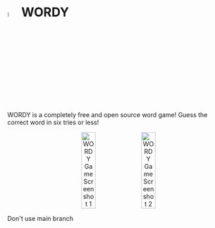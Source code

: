 # <img src="https://github.com/user-attachments/assets/d4edeebc-be4c-469f-9597-f839ac390b29" alt="WORDY Game" style="max-width: 50px; width: 5%; margin-bottom: 10px;"> WORDY
WORDY is a completely free and open source word game! Guess the correct word in six tries or less!

<div style="text-align: center;">
 
  <div style="display: flex; justify-content: center; gap: 10px;">
    <img src="https://github.com/user-attachments/assets/49077399-e198-465c-8f41-3a9a424108f5" alt="WORDY Game Screenshot 1" style="max-width: 200px; width: 25%;">
    <img src="https://github.com/user-attachments/assets/a432f1d4-da1d-4805-a811-a35b61daba3a" alt="WORDY Game Screenshot 2" style="max-width: 200px; width: 25%;">
  </div>
</div>

Don't use main branch